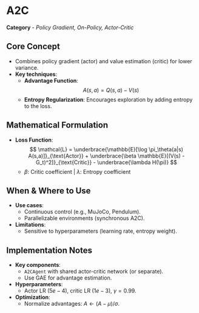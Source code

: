 # A2C  
**Category** - *Policy Gradient, On-Policy, Actor-Critic*  

## Core Concept  
- Combines policy gradient (actor) and value estimation (critic) for lower variance.  
- **Key techniques**:  
  - **Advantage Function**:  
    $$
    A(s,a) = Q(s,a) - V(s)
    $$  
  - **Entropy Regularization**: Encourages exploration by adding entropy to the loss.  

## Mathematical Formulation  
- **Loss Function**:  
  $$
  \mathcal{L} = \underbrace{\mathbb{E}[\log \pi_\theta(a|s) A(s,a)]}_{\text{Actor}} + \underbrace{\beta \mathbb{E}[(V(s) - G_t)^2]}_{\text{Critic}} - \underbrace{\lambda H(\pi)}
  $$  
  - $\beta$: Critic coefficient | $\lambda$: Entropy coefficient  

## When & Where to Use  
- **Use cases**:  
  - Continuous control (e.g., MuJoCo, Pendulum).  
  - Parallelizable environments (synchronous A2C).  
- **Limitations**:  
  - Sensitive to hyperparameters (learning rate, entropy weight).  

## Implementation Notes  
- **Key components**:  
  - `A2CAgent` with shared actor-critic network (or separate).  
  - Use GAE for advantage estimation.  
- **Hyperparameters**:  
  - Actor LR ($5e-4$), critic LR ($1e-3$), $\gamma = 0.99$.  
- **Optimization**:  
  - Normalize advantages: $A \leftarrow (A - \mu)/\sigma$.  